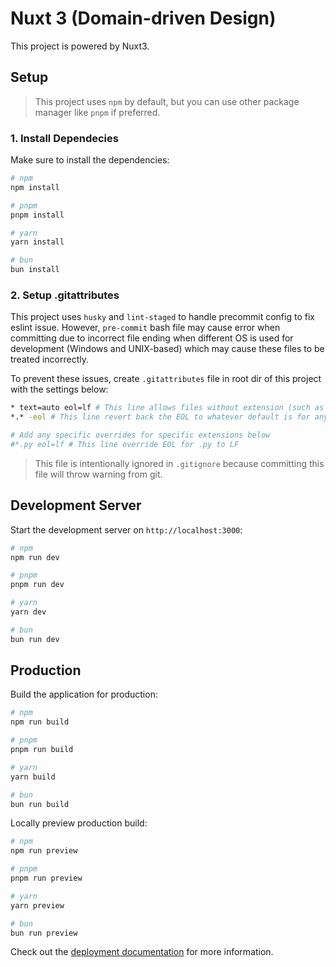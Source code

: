 # Nuxt 3 (Domain-driven Design)

This project is powered by Nuxt3.

## Setup

> This project uses `npm` by default, but you can use other package manager like `pnpm` if preferred.

### 1. Install Dependecies

Make sure to install the dependencies:

```bash
# npm
npm install

# pnpm
pnpm install

# yarn
yarn install

# bun
bun install
```

### 2. Setup .gitattributes

This project uses `husky` and `lint-staged` to handle precommit config to fix eslint issue.
However, `pre-commit` bash file may cause error when committing due to incorrect file ending when different OS
is used for development (Windows and UNIX-based) which may cause these files to be treated incorrectly.

To prevent these issues, create `.gitattributes` file in root dir of this project with the settings below:

```bash
* text=auto eol=lf # This line allows files without extension (such as runnable files for husky) to have proper line ending and not tripping any error due to incorrect line-ending (depending on OS and/or IDE, git EOL setting might default to CRLF, which may cause some commands to throw error)
*.* -eol # This line revert back the EOL to whatever default is for any files with extension 

# Add any specific overrides for specific extensions below
#*.py eol=lf # This line override EOL for .py to LF
```

> This file is intentionally ignored in `.gitignore` because committing this file will throw warning from git.

## Development Server

Start the development server on `http://localhost:3000`:

```bash
# npm
npm run dev

# pnpm
pnpm run dev

# yarn
yarn dev

# bun
bun run dev
```

## Production

Build the application for production:

```bash
# npm
npm run build

# pnpm
pnpm run build

# yarn
yarn build

# bun
bun run build
```

Locally preview production build:

```bash
# npm
npm run preview

# pnpm
pnpm run preview

# yarn
yarn preview

# bun
bun run preview
```

Check out the [deployment documentation](https://nuxt.com/docs/getting-started/deployment) for more information.
